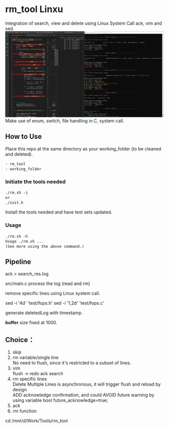 # rm_tool Linxu
Integration of search, view and delete using Linux System Call ack, vim and sed.
![del_single](./del_single.png)
Make use of enum, switch, file handling in C, system call.
## How to Use
Place this repo at the same directory as your working_folder (to be cleaned and deleted).
```
- rm_tool
- working_folder
```
### Initiate the tools needed
```
./rm.sh -i
or
./init.h 
```
Install the tools needed and have test sets updated.
### Usage
```
./rm.sh -h
Usage ./rm.sh ... 
(See more using the above command.)
```
## Pipeline
ack > search_res.log

src/main.c process the log (read and rm)

remove specific lines using Linux system call.

sed -i '4d' 'test/fops.h'
sed -i '1,2d' 'test/fops.c'

generate deletedLog with timestamp.

**buffer** size fixed at 1000.
## Choice：
1. skip
2. rm variable/single line <br/>
    No need to flush, since it's restricted to a subset of lines.
3. vim  <br/>
    flush -> redo ack search
4. rm specific lines  <br/>
    Delete Multiple Lines is asynchronous, it will trigger flush and reload by design <br/>
    ADD acknowledge confirmation, and could AVOID future warning by using variable  bool future_acknowledge=true; <br/>
5. ack
6. rm function

cd /mnt/d/Work/Tools/rm_tool